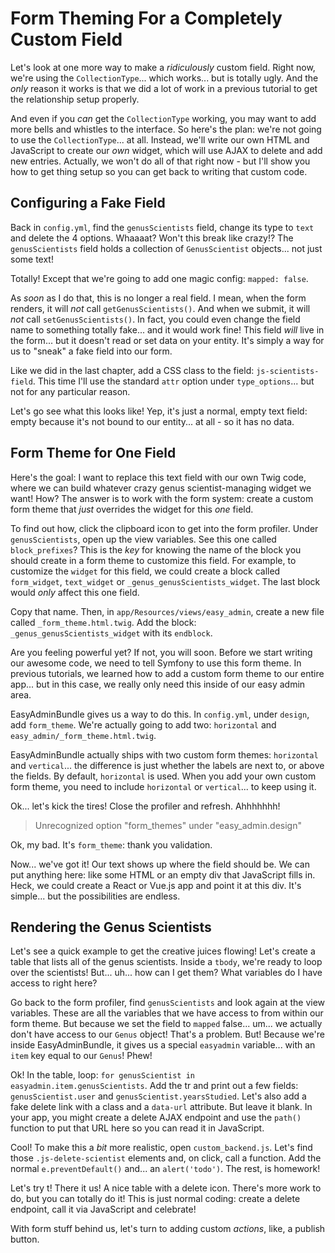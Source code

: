 # Form Theming For a Completely Custom Field

Let's look at one more way to make a *ridiculously* custom field. Right now, we're
using the `CollectionType`... which works... but is totally ugly. And the *only* reason
it works is that we did a lot of work in a previous tutorial to get the relationship
setup properly.

And even if you *can* get the `CollectionType` working, you may want to add more
bells and whistles to the interface. So here's the plan: we're not going to use
the `CollectionType`... at all. Instead, we'll write our own HTML and JavaScript
to create our *own* widget, which will use AJAX to delete and add new entries. Actually,
we won't do all of that right now - but I'll show you how to get thing setup so
you can get back to writing that custom code.

## Configuring a Fake Field

Back in `config.yml`, find the `genusScientists` field, change its type to `text`
and delete the 4 options. Whaaaat? Won't this break like crazy!? The `genusScientists`
field holds a collection of `GenusScientist` objects... not just some text!

Totally! Except that we're going to add one magic config: `mapped: false`.

As *soon* as I do that, this is no longer a real field. I mean, when the form renders,
it will *not* call `getGenusScientists()`. And when we submit, it will *not* call
`setGenusScientists()`. In fact, you could even change the field name to something
totally fake... and it would work fine! This field *will* live in the form... but
it doesn't read or set data on your entity. It's simply a way for us to "sneak" a
fake field into our form.

Like we did in the last chapter, add a CSS class to the field: `js-scientists-field`.
This time I'll use the standard `attr` option under `type_options`... but not for
any particular reason.

Let's go see what this looks like! Yep, it's just a normal, empty text field:
empty because it's not bound to our entity... at all - so it has no data.

## Form Theme for One Field

Here's the goal: I want to replace this text field with our own Twig code, where
we can build whatever crazy genus scientist-managing widget we want! How? The answer
is to work with the form system: create a custom form theme that *just* overrides
the widget for this *one* field.

To find out how, click the clipboard icon to get into the form profiler. Under
`genusScientists`, open up the view variables. See this one called `block_prefixes`?
This is the *key* for knowing the name of the block you should create in a form
theme to customize this field. For example, to customize the `widget` for this
field, we could create a block called `form_widget`, `text_widget` or `_genus_genusScientists_widget`.
The last block would *only* affect this one field.

Copy that name. Then, in `app/Resources/views/easy_admin`, create a new file called
`_form_theme.html.twig`. Add the block: `_genus_genusScientists_widget` with its
`endblock`.

Are you feeling powerful yet? If not, you will soon. Before we start writing our
awesome code, we need to tell Symfony to use this form theme. In previous tutorials,
we learned how to add a custom form theme to our entire app... but in this case,
we really only need this inside of our easy admin area.

EasyAdminBundle gives us a way to do this. In `config.yml`, under `design`, add
`form_theme`. We're actually going to add two: `horizontal` and `easy_admin/_form_theme.html.twig`.

EasyAdminBundle actually ships with two custom form themes: `horizontal` and `vertical`...
the difference is just whether the labels are next to, or above the fields. By
default, `horizontal` is used. When you add your own custom form theme, you need
to include `horizontal` or `vertical`... to keep using it.

Ok... let's kick the tires! Close the profiler and refresh. Ahhhhhhh!

> Unrecognized option "form_themes" under "easy_admin.design"

Ok, my bad. It's `form_theme`: thank you validation.

Now... we've got it! Our text shows up where the field should be. We can put anything
here: like some HTML or an empty div that JavaScript fills in. Heck, we could create
a React or Vue.js app and point it at this div. It's simple... but the possibilities
are endless.

## Rendering the Genus Scientists

Let's see a quick example to get the creative juices flowing! Let's create a
table that lists all of the genus scientists. Inside a `tbody`, we're ready to
loop over the scientists! But... uh... how can I get them? What variables do I
have access to right here?

Go back to the form profiler, find `genusScientists` and look again at the view variables.
These are all the variables that we have access to from within our form theme. But because
we set the field to `mapped` false... um... we actually don't have access to our
`Genus` object! That's  a problem. But! Because we're inside EasyAdminBundle, it
gives us a special `easyadmin` variable... with an `item` key equal to our `Genus`!
Phew!

Ok! In the table, loop: `for genusScientist in easyadmin.item.genusScientists`. Add
the tr and print out a few fields: `genusScientist.user` and `genusScientist.yearsStudied`.
Let's also add a fake delete link with a class and a `data-url` attribute. But leave
it blank. In your app, you might create a delete AJAX endpoint and use the `path()`
function to put that URL here so you can read it in JavaScript.

Cool! To make this a *bit* more realistic, open `custom_backend.js`. Let's find those
`.js-delete-scientist` elements and, on click, call a function. Add the normal
`e.preventDefault()` and... an `alert('todo')`. The rest, is homework!

Let's try t! There it us! A nice table with a delete icon. There's more work to do,
but you can totally do it! This is just normal coding: create a delete endpoint,
call it via JavaScript and celebrate!

With form stuff behind us, let's turn to adding custom *actions*, like, a publish
button.

